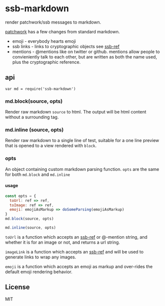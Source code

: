 # ssb-markdown

render patchwork/ssb messages to markdown.

[patchwork](https://github.com/ssbc/patchwork) has a few changes from
standard markdown.

* emoji - everybody hearts emoji
* ssb links - links to cryptographic objects see [ssb-ref](https://github.com/ssbc/ssb-ref)
* mentions - @mentions like on twitter or github. mentions allow people to convieniently talk to each other, but are written as both the name used, plus the cryptographic reference.

## api

```
var md = require('ssb-markdown')
```

### md.block(source, opts)

Render raw markdown `source` to html.
The output will be html content without a surrounding tag.

### md.inline (source, opts)

Render raw markdown to a single line of test,
suitable for a one line preview that is opened
to a view rendered with `block`.

### opts

An object containing custom markdown parsing function. `opts` are the
same for both `md.block` and `md.inline`

#### usage

```js
const opts = {
  toUrl: ref => ref,
  toImage: ref => ref,
  emoji: emojiAsMarkup => doSomeParsing(emojiAsMarkup)
}
md.block(source, opts)

md.inline(source, opts)
```

`toUrl` is a function which accepts an [ssb-ref](https://github.com/ssbc/ssb-links) or @-mention string, and whether it is for an image or not,
and returns a url string.


`imageLink` is a function which accepts an [ssb-ref](https://github.com/ssbc/ssb-links) and will be used to generate links to wrap any images.

`emoji` is a function which accepts an emoji as markup and
over-rides the default emoji rendering behavior.

## License

MIT
